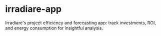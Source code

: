 # irradiare-app
Irradiare's project efficiency and forecasting app: track investments, ROI, and energy consumption for insightful analysis.
